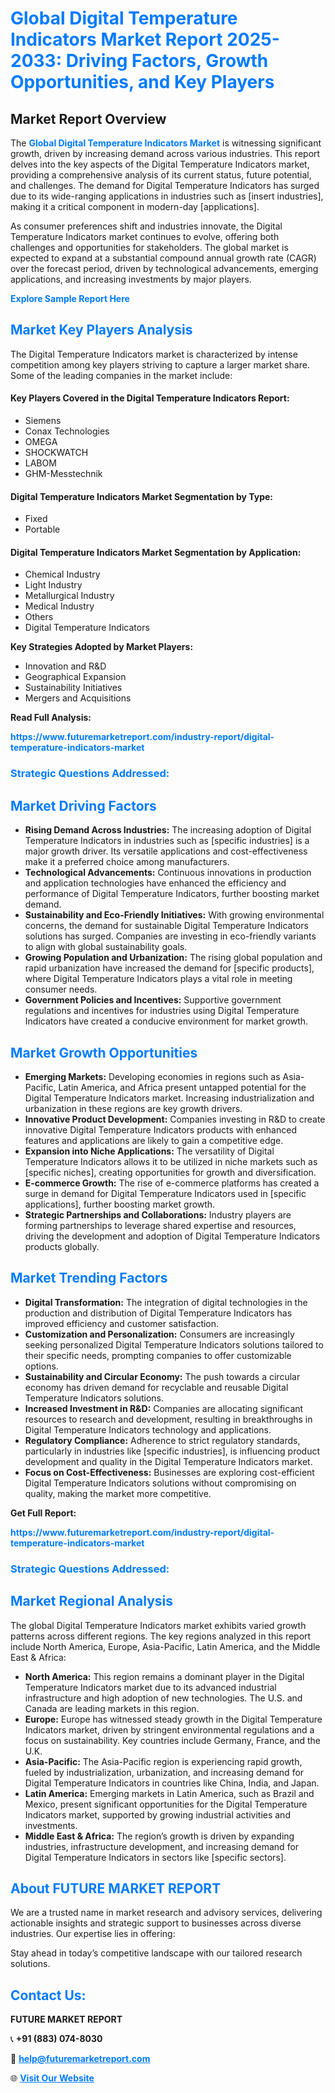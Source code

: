 <h1 style="color: #007BFF;">Global Digital Temperature Indicators Market Report 2025-2033: Driving Factors, Growth Opportunities, and Key Players</h1>

<section id="overview">
<h2>Market Report Overview</h2>
<p>The <a href="https://www.futuremarketreport.com/industry-report/digital-temperature-indicators-market" style="color: #007BFF; text-decoration: none;"><strong>Global Digital Temperature Indicators Market</strong></a> is witnessing significant growth, driven by increasing demand across various industries. This report delves into the key aspects of the Digital Temperature Indicators market, providing a comprehensive analysis of its current status, future potential, and challenges. The demand for Digital Temperature Indicators has surged due to its wide-ranging applications in industries such as [insert industries], making it a critical component in modern-day [applications].</p>
<p>As consumer preferences shift and industries innovate, the Digital Temperature Indicators market continues to evolve, offering both challenges and opportunities for stakeholders. The global market is expected to expand at a substantial compound annual growth rate (CAGR) over the forecast period, driven by technological advancements, emerging applications, and increasing investments by major players.</p>
</section>

<section id="overview">
<p><a href="https://www.futuremarketreport.com/request-sample/reportId=124570" style="color: #007BFF; text-decoration: none;"><strong>Explore Sample Report Here</strong></a></p>
</section>

<section id="key-players">
<h2 style="color: #007BFF;">Market Key Players Analysis</h2>
<p>The Digital Temperature Indicators market is characterized by intense competition among key players striving to capture a larger market share. Some of the leading companies in the market include:</p>
<h4>Key Players Covered in the Digital Temperature Indicators Report:</h4>
<ul><li>Siemens</li><li>Conax Technologies</li><li>OMEGA</li><li>SHOCKWATCH</li><li>LABOM</li><li>GHM-Messtechnik</li></ul>
<h4>Digital Temperature Indicators Market Segmentation by Type:</h4>
<ul><li>Fixed</li><li>Portable</li></ul>

<h4>Digital Temperature Indicators Market Segmentation by Application:</h4>
<ul><li>Chemical Industry</li><li>Light Industry</li><li>Metallurgical Industry</li><li>Medical Industry</li><li>Others</li><li>Digital Temperature Indicators</li></ul>
<p><strong>Key Strategies Adopted by Market Players:</strong></p>
<ul>
<li>Innovation and R&D</li>
<li>Geographical Expansion</li>
<li>Sustainability Initiatives</li>
<li>Mergers and Acquisitions</li>
</ul>
</section>

<section>
<p><strong>Read Full Analysis: </strong></p><a href="https://www.futuremarketreport.com/industry-report/digital-temperature-indicators-market" style="color: #007BFF; text-decoration: none;"><strong>https://www.futuremarketreport.com/industry-report/digital-temperature-indicators-market</strong></a>
<h3 style="color: #007BFF;">Strategic Questions Addressed:</h3>
</section>

<section id="driving-factors">
<h2 style="color: #007BFF;">Market Driving Factors</h2>
<ul>
<li><strong>Rising Demand Across Industries:</strong> The increasing adoption of Digital Temperature Indicators in industries such as [specific industries] is a major growth driver. Its versatile applications and cost-effectiveness make it a preferred choice among manufacturers.</li>
<li><strong>Technological Advancements:</strong> Continuous innovations in production and application technologies have enhanced the efficiency and performance of Digital Temperature Indicators, further boosting market demand.</li>
<li><strong>Sustainability and Eco-Friendly Initiatives:</strong> With growing environmental concerns, the demand for sustainable Digital Temperature Indicators solutions has surged. Companies are investing in eco-friendly variants to align with global sustainability goals.</li>
<li><strong>Growing Population and Urbanization:</strong> The rising global population and rapid urbanization have increased the demand for [specific products], where Digital Temperature Indicators plays a vital role in meeting consumer needs.</li>
<li><strong>Government Policies and Incentives:</strong> Supportive government regulations and incentives for industries using Digital Temperature Indicators have created a conducive environment for market growth.</li>
</ul>
</section>

<section id="growth-opportunities">
<h2 style="color: #007BFF;">Market Growth Opportunities</h2>
<ul>
<li><strong>Emerging Markets:</strong> Developing economies in regions such as Asia-Pacific, Latin America, and Africa present untapped potential for the Digital Temperature Indicators market. Increasing industrialization and urbanization in these regions are key growth drivers.</li>
<li><strong>Innovative Product Development:</strong> Companies investing in R&D to create innovative Digital Temperature Indicators products with enhanced features and applications are likely to gain a competitive edge.</li>
<li><strong>Expansion into Niche Applications:</strong> The versatility of Digital Temperature Indicators allows it to be utilized in niche markets such as [specific niches], creating opportunities for growth and diversification.</li>
<li><strong>E-commerce Growth:</strong> The rise of e-commerce platforms has created a surge in demand for Digital Temperature Indicators used in [specific applications], further boosting market growth.</li>
<li><strong>Strategic Partnerships and Collaborations:</strong> Industry players are forming partnerships to leverage shared expertise and resources, driving the development and adoption of Digital Temperature Indicators products globally.</li>
</ul>
</section>

<section id="trending-factors">
<h2 style="color: #007BFF;">Market Trending Factors</h2>
<ul>
<li><strong>Digital Transformation:</strong> The integration of digital technologies in the production and distribution of Digital Temperature Indicators has improved efficiency and customer satisfaction.</li>
<li><strong>Customization and Personalization:</strong> Consumers are increasingly seeking personalized Digital Temperature Indicators solutions tailored to their specific needs, prompting companies to offer customizable options.</li>
<li><strong>Sustainability and Circular Economy:</strong> The push towards a circular economy has driven demand for recyclable and reusable Digital Temperature Indicators solutions.</li>
<li><strong>Increased Investment in R&D:</strong> Companies are allocating significant resources to research and development, resulting in breakthroughs in Digital Temperature Indicators technology and applications.</li>
<li><strong>Regulatory Compliance:</strong> Adherence to strict regulatory standards, particularly in industries like [specific industries], is influencing product development and quality in the Digital Temperature Indicators market.</li>
<li><strong>Focus on Cost-Effectiveness:</strong> Businesses are exploring cost-efficient Digital Temperature Indicators solutions without compromising on quality, making the market more competitive.</li>
</ul>
</section>

<section>
<p><strong>Get Full Report: </strong></p><a href="https://www.futuremarketreport.com/industry-report/digital-temperature-indicators-market" style="color: #007BFF; text-decoration: none;"><strong>https://www.futuremarketreport.com/industry-report/digital-temperature-indicators-market</strong></a>
<h3 style="color: #007BFF;">Strategic Questions Addressed:</h3>
</section>


<section id="regional-analysis">
<h2 style="color: #007BFF;">Market Regional Analysis</h2>
<p>The global Digital Temperature Indicators market exhibits varied growth patterns across different regions. The key regions analyzed in this report include North America, Europe, Asia-Pacific, Latin America, and the Middle East & Africa:</p>
<ul>
<li><strong>North America:</strong> This region remains a dominant player in the Digital Temperature Indicators market due to its advanced industrial infrastructure and high adoption of new technologies. The U.S. and Canada are leading markets in this region.</li>
<li><strong>Europe:</strong> Europe has witnessed steady growth in the Digital Temperature Indicators market, driven by stringent environmental regulations and a focus on sustainability. Key countries include Germany, France, and the U.K.</li>
<li><strong>Asia-Pacific:</strong> The Asia-Pacific region is experiencing rapid growth, fueled by industrialization, urbanization, and increasing demand for Digital Temperature Indicators in countries like China, India, and Japan.</li>
<li><strong>Latin America:</strong> Emerging markets in Latin America, such as Brazil and Mexico, present significant opportunities for the Digital Temperature Indicators market, supported by growing industrial activities and investments.</li>
<li><strong>Middle East & Africa:</strong> The region’s growth is driven by expanding industries, infrastructure development, and increasing demand for Digital Temperature Indicators in sectors like [specific sectors].</li>
</ul>
</section>

<footer>
<h2 style="color: #007BFF;">About FUTURE MARKET REPORT</h2>
<p>We are a trusted name in market research and advisory services, delivering actionable insights and strategic support to businesses across diverse industries. Our expertise lies in offering:</p>

<p>Stay ahead in today’s competitive landscape with our tailored research solutions.</p>

<h2 style="color: #007BFF;">Contact Us:</h2>
<p><strong>FUTURE MARKET REPORT</strong></p>
<p>📞 <strong>+91 (883) 074-8030</strong></p>
<p>📧 <strong><a href="mailto:help@futuremarketreport.com" style="color: #007BFF;">help@futuremarketreport.com</a></strong></p>
<p>🌐 <strong><a href="https://www.futuremarketreport.com/" style="color: #007BFF;">Visit Our Website</a></strong></p>
</footer>